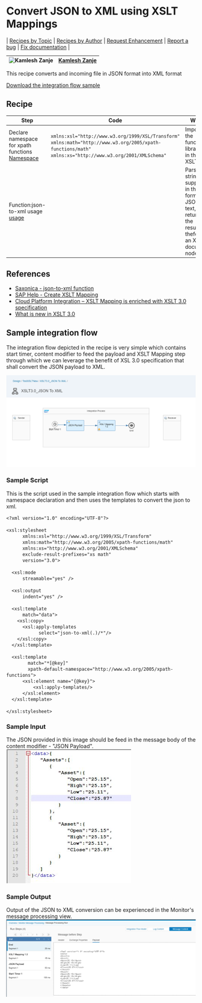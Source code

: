 # Convert JSON to XML using XSLT Mappings
\| [Recipes by Topic](../../readme.md ) \| [Recipes by Author](../../author.md ) \| [Request Enhancement](https://github.com/SAP-samples/cloud-integration-flow/issues/new?assignees=&labels=Recipe%20Fix,enhancement&template=recipe-request.md&title=Improve%20Convert%20JSON%20to%20XML%20using%20XSLT%20Mappings ) \| [Report a bug](https://github.com/SAP-samples/cloud-integration-flow/issues/new?assignees=&labels=Recipe%20Fix,bug&template=bug_report.md&title=Issue%20with%20Convert%20JSON%20to%20XML%20using%20XSLT%20Mappings ) \| [Fix documentation](https://github.com/SAP-samples/cloud-integration-flow/issues/new?assignees=&labels=Recipe%20Fix,documentation&template=bug_report.md&title=Docu%20fix%20Convert%20JSON%20to%20XML%20using%20XSLT%20Mappings ) \|

![Kamlesh Zanje](https://github.com/kamleshzanje.png?size=50 )|[Kamlesh Zanje](https://github.com/kamleshzanje)|
----|----|

This recipe converts and incoming file in JSON format into XML format

[Download the integration flow sample](XSLT_30__JSON_To_XML.zip)
## Recipe

Step|Code|Why?
----|----|----
Declare namespace for xpath functions [Namespace](http://www.w3.org/2005/xpath-functions)|```xmlns:xsl="http://www.w3.org/1999/XSL/Transform" xmlns:math="http://www.w3.org/2005/xpath-functions/math" xmlns:xs="http://www.w3.org/2001/XMLSchema" ```| Import of the function libraries in the XSLT
Function:json-to-xml usage [usage](https://www.saxonica.com/html/documentation/functions/fn/json-to-xml.html)||Parses a string supplied in the form of a JSON text, returning the results in theformof an XML document node


## References
* [Saxonica - json-to-xml function](https://www.saxonica.com/html/documentation/functions/fn/json-to-xml.html)
* [SAP Help - Create XSLT Mapping](https://help.sap.com/viewer/368c481cd6954bdfa5d0435479fd4eaf/Cloud/en-US/5ce1f15f54244d4aa557e9c79d93a684.html)
* [Cloud Platform Integration – XSLT Mapping is enriched with XSLT 3.0 specification](https://blogs.sap.com/2019/04/16/cloud-platform-integration-xslt-mapping-is-enriched-with-xslt-3.0-specification/)
* [What is new in XSLT 3.0](https://www.w3.org/TR/xslt-30/#whats-new-in-xslt3)


## Sample integration flow
The integration flow depicted in the recipe is very simple which contains start timer, content modifier to feed the payload and XSLT Mapping step through which we can leverage the benefit of XSL 3.0 specification that shall convert the JSON payload to XML.

![iflowimage](XSLT_30__JSON_To_XML.jpg)


### Sample Script
This is the script used in the sample integration flow which starts with namespace declaration and then uses the templates to convert the json to xml.
```
<?xml version="1.0" encoding="UTF-8"?>

<xsl:stylesheet
      xmlns:xsl="http://www.w3.org/1999/XSL/Transform"
      xmlns:math="http://www.w3.org/2005/xpath-functions/math"
      xmlns:xs="http://www.w3.org/2001/XMLSchema"
      exclude-result-prefixes="xs math"
      version="3.0">

  <xsl:mode
      streamable="yes" />

  <xsl:output
      indent="yes" />

  <xsl:template
      match="data">
    <xsl:copy>
      <xsl:apply-templates
            select="json-to-xml(.)/*"/>    
    </xsl:copy>
  </xsl:template>

  <xsl:template
        match="*[@key]"
        xpath-default-namespace="http://www.w3.org/2005/xpath-functions">
      <xsl:element name="{@key}">
          <xsl:apply-templates/>
      </xsl:element>
  </xsl:template>

</xsl:stylesheet>

```

### Sample Input
The JSON provided in this image should be feed in the message body of the content modifier - "JSON Payload".
![Input file](input_json_to_messagebody.JPG)

### Sample Output
Output of the JSON to XML conversion can be experienced in the Monitor's message processing view.
![Output Image](output_json_to_xml.jpg)
